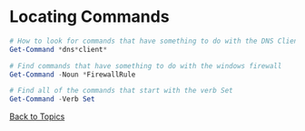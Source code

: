 # Locating Commands

```PowerShell
# How to look for commands that have something to do with the DNS Client
Get-Command *dns*client*

# Find commands that have something to do with the windows firewall
Get-Command -Noun *FirewallRule

# Find all of the commands that start with the verb Set
Get-Command -Verb Set
```

[Back to Topics](../README.md#morning-session)

